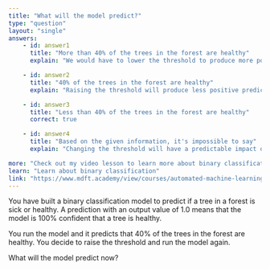 ```yaml
---
title: "What will the model predict?"
type: "question"
layout: "single"
answers:
    - id: answer1
      title: "More than 40% of the trees in the forest are healthy"
      explain: "We would have to lower the threshold to produce more positive predictions."

    - id: answer2
      title: "40% of the trees in the forest are healthy"
      explain: "Raising the threshold will produce less positive predictions."

    - id: answer3
      title: "Less than 40% of the trees in the forest are healthy"
      correct: true

    - id: answer4
      title: "Based on the given information, it's impossible to say"
      explain: "Changing the threshold will have a predictable impact on the number of positive predictions."

more: "Check out my video lesson to learn more about binary classification."
learn: "Learn about binary classification"
link: "https://www.mdft.academy/view/courses/automated-machine-learning-with-mlnet/403057-binary-classification/1153093-introducing-binary-classification"
---
```


You have built a binary classification model to predict if a tree in a forest is sick or healthy. A prediction with an output value of 1.0 means that the model is 100% confident that a tree is healthy. 

You run the model and it predicts that 40% of the trees in the forest are healthy. You decide to raise the threshold and run the model again. 

What will the model predict now?
